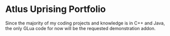 # Atlus Uprising Portfolio
Since the majority of my coding projects and knowledge is in C++ and Java, the only GLua code for now will be the requested demonstration addon.


